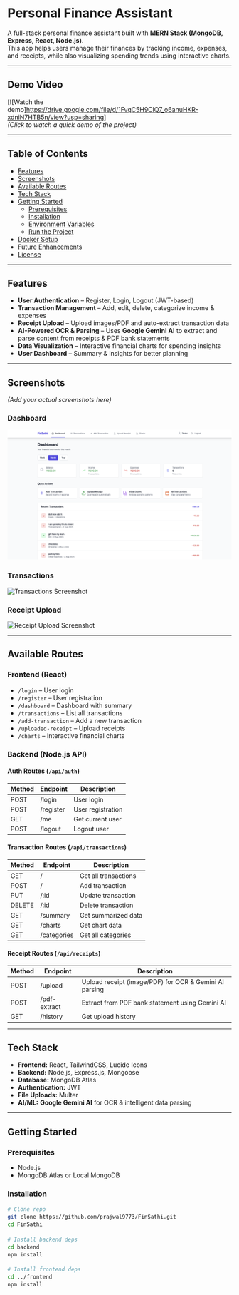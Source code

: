# Personal Finance Assistant  

A full-stack personal finance assistant built with **MERN Stack (MongoDB, Express, React, Node.js)**.  
This app helps users manage their finances by tracking income, expenses, and receipts, while also visualizing spending trends using interactive charts.  

---

## Demo Video  
[![Watch the demo]https://drive.google.com/file/d/1FvqC5H9ClQ7_o6anuHKR-xdniN7HTB5n/view?usp=sharing]  
*(Click to watch a quick demo of the project)*  

---

## Table of Contents  
- [Features](#features)  
- [Screenshots](#screenshots)  
- [Available Routes](#available-routes)  
- [Tech Stack](#tech-stack)  
- [Getting Started](#getting-started)  
  - [Prerequisites](#prerequisites)  
  - [Installation](#installation)  
  - [Environment Variables](#environment-variables)  
  - [Run the Project](#run-the-project)  
- [Docker Setup](#docker-setup)  
- [Future Enhancements](#future-enhancements)  
- [License](#license)  

---

## Features  
- **User Authentication** – Register, Login, Logout (JWT-based)  
- **Transaction Management** – Add, edit, delete, categorize income & expenses  
- **Receipt Upload** – Upload images/PDF and auto-extract transaction data  
- **AI-Powered OCR & Parsing** – Uses **Google Gemini AI** to extract and parse content from receipts & PDF bank statements  
- **Data Visualization** – Interactive financial charts for spending insights  
- **User Dashboard** – Summary & insights for better planning  

---

## Screenshots  
*(Add your actual screenshots here)*  

### Dashboard  
![Dashboard Screenshot](screenshots/dashboard.png)  

### Transactions  
![Transactions Screenshot](screenshots/transactions.png)  

### Receipt Upload  
![Receipt Upload Screenshot](screenshots/receipt-upload.png)  

---

## Available Routes  

### **Frontend (React)**  
- `/login` – User login  
- `/register` – User registration  
- `/dashboard` – Dashboard with summary  
- `/transactions` – List all transactions  
- `/add-transaction` – Add a new transaction  
- `/uploaded-receipt` – Upload receipts  
- `/charts` – Interactive financial charts  

### **Backend (Node.js API)**  

#### Auth Routes (`/api/auth`)  
| Method | Endpoint   | Description             |
|--------|------------|-------------------------|
| POST   | /login     | User login             |
| POST   | /register  | User registration      |
| GET    | /me        | Get current user       |
| POST   | /logout    | Logout user            |

#### Transaction Routes (`/api/transactions`)  
| Method | Endpoint             | Description                  |
|--------|----------------------|------------------------------|
| GET    | /                    | Get all transactions        |
| POST   | /                    | Add transaction             |
| PUT    | /:id                 | Update transaction          |
| DELETE | /:id                 | Delete transaction          |
| GET    | /summary             | Get summarized data         |
| GET    | /charts              | Get chart data              |
| GET    | /categories          | Get all categories          |

#### Receipt Routes (`/api/receipts`)  
| Method | Endpoint         | Description                                |
|--------|-----------------|--------------------------------------------|
| POST   | /upload         | Upload receipt (image/PDF) for OCR & Gemini AI parsing |
| POST   | /pdf-extract    | Extract from PDF bank statement using Gemini AI |
| GET    | /history        | Get upload history                         |

---

## Tech Stack  
- **Frontend:** React, TailwindCSS, Lucide Icons  
- **Backend:** Node.js, Express.js, Mongoose  
- **Database:** MongoDB Atlas  
- **Authentication:** JWT  
- **File Uploads:** Multer  
- **AI/ML:** **Google Gemini AI** for OCR & intelligent data parsing  

---

## Getting Started  

### Prerequisites  
- Node.js  
- MongoDB Atlas or Local MongoDB  

### Installation  
```bash
# Clone repo
git clone https://github.com/prajwal9773/FinSathi.git
cd FinSathi

# Install backend deps
cd backend
npm install

# Install frontend deps
cd ../frontend
npm install
